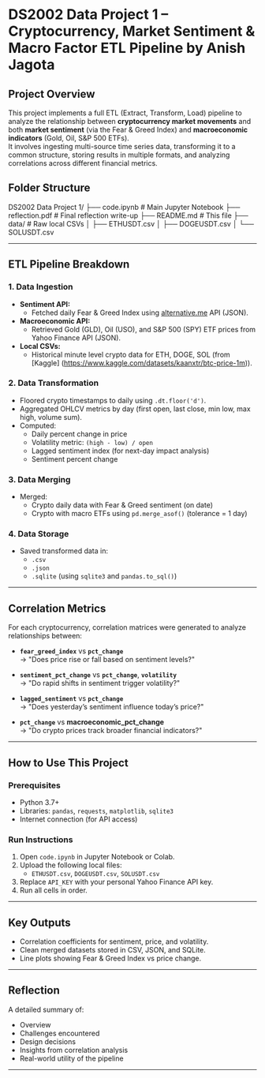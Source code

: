 # DS2002 Data Project 1 – Cryptocurrency, Market Sentiment & Macro Factor ETL Pipeline by Anish Jagota

## Project Overview

This project implements a full ETL (Extract, Transform, Load) pipeline to analyze the relationship between **cryptocurrency market movements** and both **market sentiment** (via the Fear & Greed Index) and **macroeconomic indicators** (Gold, Oil, S&P 500 ETFs).  
It involves ingesting multi-source time series data, transforming it to a common structure, storing results in multiple formats, and analyzing correlations across different financial metrics.

## Folder Structure
DS2002 Data Project 1/
├── code.ipynb               # Main Jupyter Notebook
├── reflection.pdf           # Final reflection write-up
├── README.md                # This file
├── data/                    # Raw local CSVs
│   ├── ETHUSDT.csv
│   ├── DOGEUSDT.csv
│   └── SOLUSDT.csv


---

## ETL Pipeline Breakdown

### 1. **Data Ingestion**
- **Sentiment API:**  
  - Fetched daily Fear & Greed Index using [alternative.me](https://alternative.me/crypto/fear-and-greed-index/) API (JSON).
- **Macroeconomic API:**  
  - Retrieved Gold (GLD), Oil (USO), and S&P 500 (SPY) ETF prices from Yahoo Finance API (JSON).
- **Local CSVs:**  
  - Historical minute level crypto data for ETH, DOGE, SOL (from [Kaggle] (https://www.kaggle.com/datasets/kaanxtr/btc-price-1m)).

### 2. **Data Transformation**
- Floored crypto timestamps to daily using `.dt.floor('d')`.
- Aggregated OHLCV metrics by day (first open, last close, min low, max high, volume sum).
- Computed:
  - Daily percent change in price
  - Volatility metric: `(high - low) / open`
  - Lagged sentiment index (for next-day impact analysis)
  - Sentiment percent change

### 3. **Data Merging**
- Merged:
  - Crypto daily data with Fear & Greed sentiment (on date)
  - Crypto with macro ETFs using `pd.merge_asof()` (tolerance = 1 day)

### 4. **Data Storage**
- Saved transformed data in:
  - `.csv`
  - `.json`
  - `.sqlite` (using `sqlite3` and `pandas.to_sql()`)

---

## Correlation Metrics

For each cryptocurrency, correlation matrices were generated to analyze relationships between:

- **`fear_greed_index`** vs **`pct_change`**  
  → "Does price rise or fall based on sentiment levels?"

- **`sentiment_pct_change`** vs **`pct_change`**, **`volatility`**  
  → "Do rapid shifts in sentiment trigger volatility?"

- **`lagged_sentiment`** vs **`pct_change`**  
  → "Does yesterday’s sentiment influence today’s price?"

- **`pct_change`** vs **macroeconomic_pct_change**  
  → "Do crypto prices track broader financial indicators?"

---

## How to Use This Project

### Prerequisites
- Python 3.7+
- Libraries: `pandas`, `requests`, `matplotlib`, `sqlite3`
- Internet connection (for API access)

### Run Instructions
1. Open `code.ipynb` in Jupyter Notebook or Colab.
2. Upload the following local files:
   - `ETHUSDT.csv`, `DOGEUSDT.csv`, `SOLUSDT.csv`
3. Replace `API_KEY` with your personal Yahoo Finance API key.
4. Run all cells in order.

---

## Key Outputs

- Correlation coefficients for sentiment, price, and volatility.
- Clean merged datasets stored in CSV, JSON, and SQLite.
- Line plots showing Fear & Greed Index vs price change.

---

## Reflection

A detailed summary of:
- Overview
- Challenges encountered
- Design decisions
- Insights from correlation analysis
- Real-world utility of the pipeline

---





